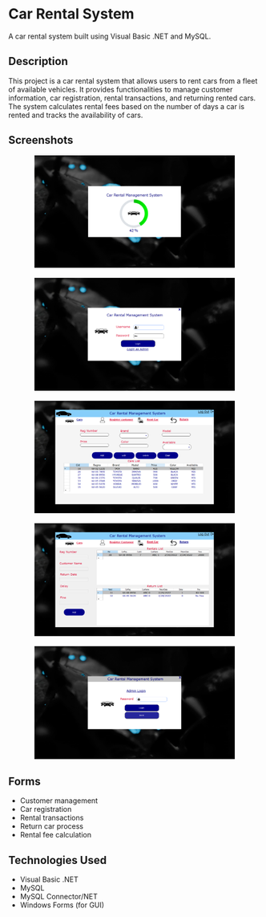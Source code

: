# Car Rental System

A car rental system built using Visual Basic .NET and MySQL.

## Description

This project is a car rental system that allows users to rent cars from a fleet of available vehicles. It provides functionalities to manage customer information, car registration, rental transactions, and returning rented cars. The system calculates rental fees based on the number of days a car is rented and tracks the availability of cars.

## Screenshots

<div align="center">
  <img src="screenshots/loading.png" alt="Screenshot 1" width="400" />
</div>
<br>
<div align="center">
  <img src="screenshots/login.png" alt="Screenshot 2" width="400" />
</div>
<br>
<div align="center">
  <img src="screenshots/cars.png" alt="Screenshot 3" width="400" />
</div>
<br>
<div align="center">
  <img src="screenshots/return.png" alt="Screenshot 4" width="400" />
</div>
<br>
<div align="center">
  <img src="screenshots/adlogin.png" alt="Screenshot 5" width="400" />
</div>


## Forms

- Customer management
- Car registration
- Rental transactions
- Return car process
- Rental fee calculation

## Technologies Used

- Visual Basic .NET
- MySQL
- MySQL Connector/NET
- Windows Forms (for GUI)


